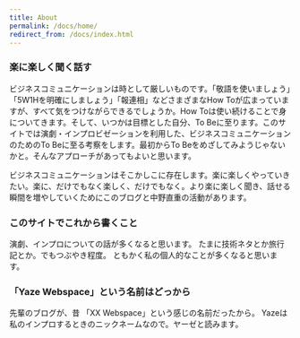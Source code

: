 ```yaml
---
title: About
permalink: /docs/home/
redirect_from: /docs/index.html
---
```



### 楽に楽しく聞く話す

ビジネスコミュニケーションは時として厳しいものです。「敬語を使いましょう」「5W1Hを明確にしましょう」「報連相」などさまざまなHow Toが広まっていますが、すべて気をつけながらできるでしょうか。How Toは使い続けることで身についてきます。そして、いつかは目標とした自分、To Beに至ります。このサイトでは演劇・インプロビゼーションを利用した、ビジネスコミュニケーションのためのTo Beに至る考察をします。最初からTo Beをめざしてみようじゃないかと。そんなアプローチがあってもよいと思います。

ビジネスコミュニケーションはそこかしこに存在します。楽に楽しくやっていきたい。楽に、だけでもなく楽しく、だけでもなく。より楽に楽しく聞き、話せる瞬間を増やしていくためにこのブログと中野直重の活動があります。


### このサイトでこれから書くこと
演劇、インプロについての話が多くなると思います。
たまに技術ネタとか旅行記とか。でもつぶやき程度。
ともかく私の個人的なことが多くなると思います。


### 「Yaze Webspace」という名前はどっから
先輩のブログが、昔 「XX Webspace」という感じの名前だったから。
Yazeは私のインプロするときのニックネームなので。ヤーゼと読みます。
